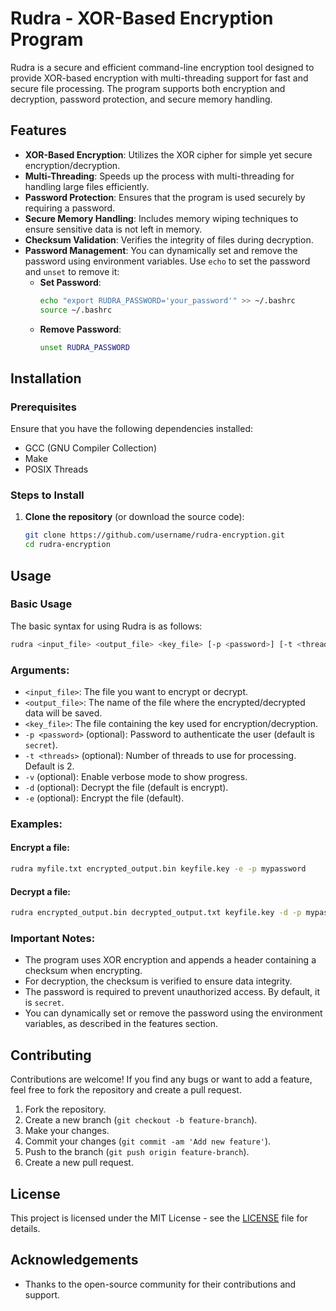 # Rudra - XOR-Based Encryption Program

Rudra is a secure and efficient command-line encryption tool designed to provide XOR-based encryption with multi-threading support for fast and secure file processing. The program supports both encryption and decryption, password protection, and secure memory handling.

## Features
- **XOR-Based Encryption**: Utilizes the XOR cipher for simple yet secure encryption/decryption.
- **Multi-Threading**: Speeds up the process with multi-threading for handling large files efficiently.
- **Password Protection**: Ensures that the program is used securely by requiring a password.
- **Secure Memory Handling**: Includes memory wiping techniques to ensure sensitive data is not left in memory.
- **Checksum Validation**: Verifies the integrity of files during decryption.
- **Password Management**: You can dynamically set and remove the password using environment variables. Use `echo` to set the password and `unset` to remove it:
  - **Set Password**: 
    ```bash
    echo "export RUDRA_PASSWORD='your_password'" >> ~/.bashrc
    source ~/.bashrc
    ```
  - **Remove Password**:
    ```bash
    unset RUDRA_PASSWORD
    ```

## Installation

### Prerequisites
Ensure that you have the following dependencies installed:
- GCC (GNU Compiler Collection)
- Make
- POSIX Threads

### Steps to Install

1. **Clone the repository** (or download the source code):
   ```bash
   git clone https://github.com/username/rudra-encryption.git
   cd rudra-encryption


## Usage

### Basic Usage
The basic syntax for using Rudra is as follows:

```bash
rudra <input_file> <output_file> <key_file> [-p <password>] [-t <threads>] [-v] [-d|-e]
```

### Arguments:
- `<input_file>`: The file you want to encrypt or decrypt.
- `<output_file>`: The name of the file where the encrypted/decrypted data will be saved.
- `<key_file>`: The file containing the key used for encryption/decryption.
- `-p <password>` (optional): Password to authenticate the user (default is `secret`).
- `-t <threads>` (optional): Number of threads to use for processing. Default is 2.
- `-v` (optional): Enable verbose mode to show progress.
- `-d` (optional): Decrypt the file (default is encrypt).
- `-e` (optional): Encrypt the file (default).

### Examples:

#### Encrypt a file:
```bash
rudra myfile.txt encrypted_output.bin keyfile.key -e -p mypassword
```

#### Decrypt a file:
```bash
rudra encrypted_output.bin decrypted_output.txt keyfile.key -d -p mypassword
```

### Important Notes:
- The program uses XOR encryption and appends a header containing a checksum when encrypting.
- For decryption, the checksum is verified to ensure data integrity.
- The password is required to prevent unauthorized access. By default, it is `secret`.
- You can dynamically set or remove the password using the environment variables, as described in the features section.

## Contributing

Contributions are welcome! If you find any bugs or want to add a feature, feel free to fork the repository and create a pull request.

1. Fork the repository.
2. Create a new branch (`git checkout -b feature-branch`).
3. Make your changes.
4. Commit your changes (`git commit -am 'Add new feature'`).
5. Push to the branch (`git push origin feature-branch`).
6. Create a new pull request.

## License

This project is licensed under the MIT License - see the [LICENSE](LICENSE) file for details.

## Acknowledgements

- Thanks to the open-source community for their contributions and support.
